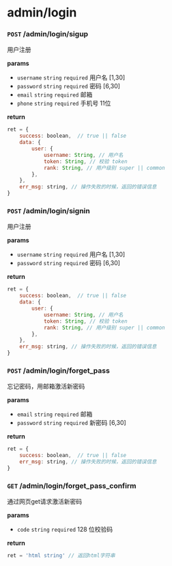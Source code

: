 # admin/login

### `POST` /admin/login/sigup
用户注册

__params__

- `username` `string` `required` 用户名 [1,30]
- `password` `string` `required` 密码 [6,30]
- `email` `string` `required` 邮箱
- `phone` `string` `required` 手机号 11位

__return__

```js
ret = {
    success: boolean,  // true || false
    data: {
        user: {
            username: String, // 用户名
            token: String, // 校验 token
            rank: String, // 用户级别 super || common
        },
    },
    err_msg: string, // 操作失败的时候，返回的错误信息
}
```

### `POST` /admin/login/signin

用户注册

__params__
- `username` `string` `required` 用户名 [1,30]
- `password` `string` `required` 密码 [6,30]

__return__
```js
ret = {
    success: boolean,  // true || false
    data: {
        user: {
            username: String, // 用户名
            token: String, // 校验 token
            rank: String, // 用户级别 super || common
        },
    },
    err_msg: string, // 操作失败的时候，返回的错误信息
}
```

### `POST` /admin/login/forget_pass
忘记密码，用邮箱激活新密码

__params__

- `email` `string` `required` 邮箱
- `password` `string` `required` 新密码 [6,30]

__return__

```js
ret = {
    success: boolean,  // true || false
    err_msg: string, // 操作失败的时候，返回的错误信息
}
```

### `GET` /admin/login/forget_pass_confirm

通过网页get请求激活新密码

__params__

- `code` `string` `required` 128 位校验码

__return__

```js
ret = 'html string' // 返回html字符串
```
